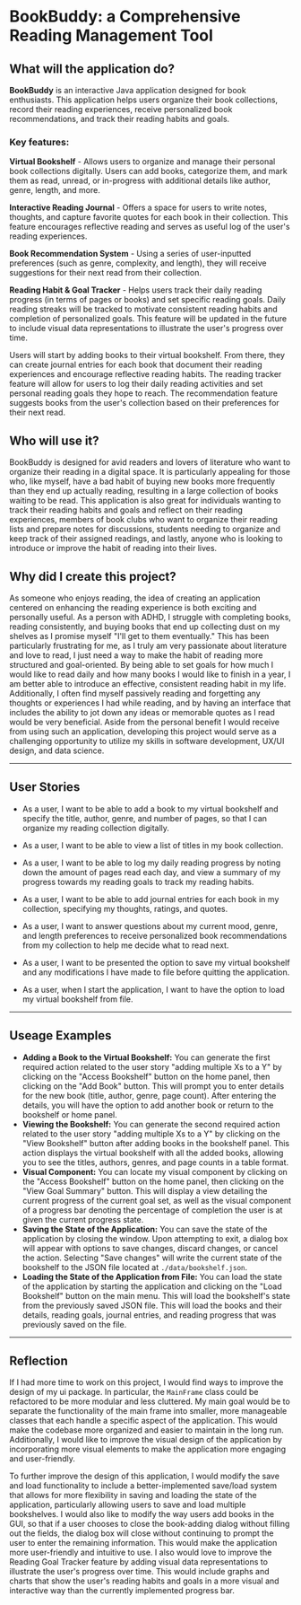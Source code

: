 # BookBuddy: a Comprehensive Reading Management Tool

## What will the application do?

**BookBuddy** is an interactive Java application designed for book enthusiasts. This application helps users organize 
their book collections, record their reading experiences, receive personalized book recommendations, and track their 
reading habits and goals. 

### Key features:

**Virtual Bookshelf** - Allows users to organize and manage their personal book collections digitally. Users can add 
books, categorize them, and mark them as read, unread, or in-progress with additional details like author, genre,
length, and more.

**Interactive Reading Journal** - Offers a space for users to write notes, thoughts, and capture favorite quotes for 
each book in their collection. This feature encourages reflective reading and serves as useful log of the user's 
reading experiences.

**Book Recommendation System** - Using a series of user-inputted preferences (such as genre, complexity, and length), 
they will receive suggestions for their next read from their collection.

**Reading Habit & Goal Tracker** - Helps users track their daily reading progress (in terms of pages or books) and set 
specific reading goals. Daily reading streaks will be tracked to motivate consistent reading habits and completion of
personalized goals. This feature will be updated in the future to include visual data representations to illustrate 
the user's progress over time.

Users will start by adding books to their virtual bookshelf. From there, they can create journal entries for each book
that document their reading experiences and encourage reflective reading habits. The reading tracker feature will 
allow for users to log their daily reading activities and set personal reading goals they hope to reach. The 
recommendation feature suggests books from the user's collection based on their preferences for their next read.

## Who will use it?

BookBuddy is designed for avid readers and lovers of literature who want to organize their reading in a digital space.
It is particularly appealing for those who, like myself, have a bad habit of buying new books more frequently than they
end up actually reading, resulting in a large collection of books waiting to be read. This application is also great for 
individuals wanting to track their reading habits and goals and reflect on their reading experiences, members of book
clubs who want to organize their reading lists and prepare notes for discussions, students needing to organize and 
keep track of their assigned readings, and lastly, anyone who is looking to introduce or improve the habit of reading 
into their lives.

## Why did I create this project?

As someone who enjoys reading, the idea of creating an application centered on enhancing the reading experience is both
exciting and personally useful. As a person with ADHD, I struggle with completing books, reading consistently, and 
buying books that end up collecting dust on my shelves as I promise myself "I'll get to them eventually." This has been
particularly frustrating for me, as I truly am very passionate about literature and love to read, I just need a way to
make the habit of reading more structured and goal-oriented. By being able to set goals for how much I would like to
read daily and how many books I would like to finish in a year, I am better able to introduce an effective, consistent
reading habit in my life. Additionally, I often find myself passively reading and forgetting any thoughts or experiences
I had while reading, and by having an interface that includes the ability to jot down any ideas or memorable quotes as
I read would be very beneficial. Aside from the personal benefit I would receive from using such an application, 
developing this project would serve as a challenging opportunity to utilize my skills in software development, UX/UI 
design, and data science.

****

## User Stories

- As a user, I want to be able to add a book to my virtual bookshelf and specify the title, author, genre, and number 
of pages, so that I can organize my reading collection digitally.


- As a user, I want to be able to view a list of titles in my book collection.


- As a user, I want to be able to log my daily reading progress by noting down the amount of pages read each day, and 
view a summary of my progress towards my reading goals to track my reading habits.


- As a user, I want to be able to add journal entries for each book in my collection, specifying my thoughts, ratings, and
quotes.


- As a user, I want to answer questions about my current mood, genre, and length preferences to receive personalized
book recommendations from my collection to help me decide what to read next.

- As a user, I want to be presented the option to save my virtual bookshelf and any modifications I have made to file before quitting the application.

- As a user, when I start the application, I want to have the option to load my virtual bookshelf from file.

****

## Useage Examples

- **Adding a Book to the Virtual Bookshelf:** You can generate the first required action related to the user story "adding multiple Xs to a Y" by clicking on the "Access Bookshelf" button on the home panel, then clicking on the "Add Book" button. This will prompt you to enter details for the new book (title, author, genre, page count). After entering the details, you will have the option to add another book or return to the bookshelf or home panel.
- **Viewing the Bookshelf:** You can generate the second required action related to the user story "adding multiple Xs to a Y" by clicking on the "View Bookshelf" button after adding books in the bookshelf panel. This action displays the virtual bookshelf with all the added books, allowing you to see the titles, authors, genres, and page counts in a table format.
- **Visual Component:** You can locate my visual component by clicking on the "Access Bookshelf" button on the home panel, then clicking on the "View Goal Summary" button. This will display a view detailing the current progress of the current goal set, as well as the visual component of a progress bar denoting the percentage of completion the user is at given the current progress state. 
- **Saving the State of the Application:** You can save the state of the application by closing the window. Upon attempting to exit, a dialog box will appear with options to save changes, discard changes, or cancel the action. Selecting "Save changes" will write the current state of the bookshelf to the JSON file located at `./data/bookshelf.json`.
- **Loading the State of the Application from File:** You can load the state of the application by starting the application and clicking on the "Load Bookshelf" button on the main menu. This will load the bookshelf's state from the previously saved JSON file. This will load the books and their details, reading goals, journal entries, and reading progress that was previously saved on the file.

****

## Reflection

If I had more time to work on this project, I would find ways to improve the design of my ui package. In particular, 
the `MainFrame` class could be refactored to be more modular and less cluttered. My main goal would be to separate the
functionality of the main frame into smaller, more manageable classes that each handle a specific aspect of the
application. This would make the codebase more organized and easier to maintain in the long run. Additionally, I would
like to improve the visual design of the application by incorporating more visual elements to make the application more 
engaging and user-friendly. 

To further improve the design of this application, I would modify the save and load functionality to 
include a better-implemented save/load system that allows for more flexibility in saving and loading the state of the 
application, particularly allowing users to save and load multiple bookshelves. I would also like to modify the way 
users add books in the GUI, so that if a user chooses to close the book-adding dialog without filling out the fields, the 
dialog box will close without continuing to prompt the user to enter the remaining information. This would make the 
application more user-friendly and intuitive to use. I also would love to improve the Reading Goal Tracker feature by 
adding visual data representations to illustrate the user's progress over time. This would include graphs and charts 
that show the user's reading habits and goals in a more visual and interactive way than the currently implemented 
progress bar.

